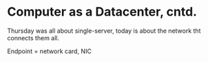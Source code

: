# Computer as a Datacenter, cntd.

Thursday was all about single-server, today is about the network tht connects them all.

Endpoint = network card, NIC

